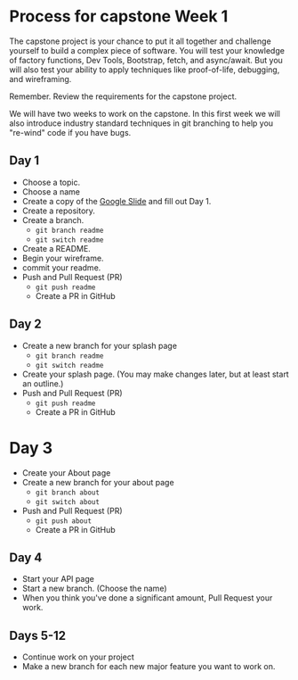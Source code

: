 # Process for capstone Week 1

The capstone project is your chance to put it all together and challenge yourself to build a complex piece of software. You will test your knowledge of factory functions, Dev Tools, Bootstrap, fetch, and async/await. But you will also test your ability to apply techniques like proof-of-life, debugging, and wireframing.

Remember. Review the requirements for the capstone project.

We will have two weeks to work on the capstone. In this first week we will also introduce industry standard techniques in git branching to help you "re-wind" code if you have bugs.

## Day 1

- Choose a topic.
- Choose a name
- Create a copy of the [Google Slide](https://docs.google.com/presentation/d/1bcykAYADfWhaRNLvpfnq5_b4bXwIyzyFCxwDkZfnObU/edit?usp=sharing) and fill out Day 1.
- Create a repository.
- Create a branch.
  - `git branch readme`
  - `git switch readme`
- Create a README.
- Begin your wireframe.
- commit your readme.
- Push and Pull Request (PR)
  - `git push readme`
  - Create a PR in GitHub

## Day 2

- Create a new branch for your splash page
  - `git branch readme`
  - `git switch readme`
- Create your splash page. (You may make changes later, but at least start an outline.)
- Push and Pull Request (PR)
  - `git push readme`
  - Create a PR in GitHub

# Day 3

- Create your About page
- Create a new branch for your about page
  - `git branch about`
  - `git switch about`
- Push and Pull Request (PR)
  - `git push about`
  - Create a PR in GitHub

## Day 4

- Start your API page
- Start a new branch. (Choose the name)
- When you think you've done a significant amount, Pull Request your work.

## Days 5-12

- Continue work on your project
- Make a new branch for each new major feature you want to work on.
